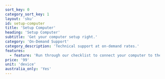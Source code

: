 ```yaml
---
sort_key: 0
category_sort_key: 1
layout: 'sku'
id: setup-computer
title: 'Setup Computer'
heading: 'Setup Computer'
subtitle: 'Get your computer setup right.'
category: 'On-Demand Support'
category_description: 'Technical support at on-demand rates.'
features:
  - feature: 'Run through our checklist to connect your computer to the network, take care of security, print, scan, install up to 5 programs and adjust defaults to make you more productive.'
price: '99'
unit: 'device'
australia_only: 'Yes'
---
```

